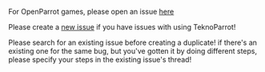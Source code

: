 For OpenParrot games, please open an issue [here](https://github.com/teknogods/OpenParrot/issues/new)

Please create a [new issue](https://github.com/teknogods/teknoparrot-issues/issues/new) if you have issues with 
using TeknoParrot!

Please search for an existing issue before creating a duplicate! if there's an existing one for the same bug, 
but you've gotten it by doing different steps, please specify your steps in the existing issue's thread!
